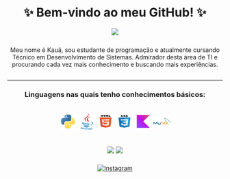 <h1 align="center">✨ Bem-vindo ao meu GitHub! ✨</h1>

<div align="center">
  <img src="https://github.com/user-attachments/assets/632cc841-9b8d-4c8b-a5b8-5a60cd905e08" style="width: 650px; height: auto;"/>
</div>


###

<p align="center">Meu nome é Kauã, sou estudante de programação e atualmente cursando Técnico em Desenvolvimento de Sistemas. Admirador desta área de TI e procurando cada vez mais conhecimento e buscando mais experiências.</p>

<div style="display: flex; justify-content: center;" width="100%">
</div>

----

<div align="center">
<h3>Linguagens nas quais tenho conhecimentos básicos:</h3>
<div style="display: inline_block"><br>
  <a href="https://www.python.org" target="_blank" rel="noreferrer"> <img align="center" src="https://github.com/devicons/devicon/blob/master/icons/python/python-original.svg" alt="python" width="40" height="40"/></a>
  <a href="https://www.java.com" target="_blank" rel="noreferrer"> <img align="center" src="https://raw.githubusercontent.com/devicons/devicon/refs/heads/master/icons/java/java-original.svg" alt="java" width="40" height="40"/></a>
  <a href="https://www.w3schools.com/html/default.asp" target="_blank" rel="noreferrer"> <img align="center" src="https://raw.githubusercontent.com/devicons/devicon/master/icons/html5/html5-original-wordmark.svg" alt="html5" width="40" height="30"/></a>    
  <a href="https://www.w3schools.com/css/" target="_blank" rel="noreferrer"> <img align="center" src="https://raw.githubusercontent.com/devicons/devicon/master/icons/css3/css3-original-wordmark.svg" alt="css3" width="40" height="30"/></a>
  <a href="https://kotlinlang.org/" target="_blank" rel="noreferrer"> <img align="center" src="https://github.com/devicons/devicon/blob/master/icons/kotlin/kotlin-original.svg" alt="kotlin" width="40" height="40"/></a>
  <a href="https://www.mysql.com/" target="_blank" rel="noreferrer"> <img align="center" src="https://github.com/devicons/devicon/blob/master/icons/mysql/mysql-original-wordmark.svg" alt="mysql" width="40" height="30"/></a>
</div>
</div>

#

<div align="center">
  <img height="170em" src="https://github-readme-stats.vercel.app/api?username=keka06&show_icons=true&theme=midnight-purple&title_color=0&icon_color=0&bg_color=0c131c"/>
  <img height="170em" src="https://github-readme-stats.vercel.app/api/top-langs/?username=keka06&theme=midnight-purple&layout=compact&bg_color=0c131c&hide=powershell"/>
</div>

###

<p align="center">
  <a href="https://www.instagram.com/yzkaua__/">
    <img src="https://img.shields.io/badge/-Instagram-000?style=for-the-badge&logo=instagram&logoColor=FF00F6&color:FFF" alt="Instagram" />
  </a>
</p>






